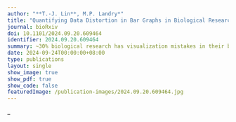 ```yaml
---
author: "**T.-J. Lin**, M.P. Landry*"
title: "Quantifying Data Distortion in Bar Graphs in Biological Research"
journal: bioRxiv
doi: 10.1101/2024.09.20.609464
identifier: 2024.09.20.609464
summary: ~30% biological research has visualization mistakes in their bar graphs
date: 2024-09-24T00:00:00+08:00
type: publications
layout: single
show_image: true
show_pdf: true
show_code: false
featuredImage: /publication-images/2024.09.20.609464.jpg
---
```


_